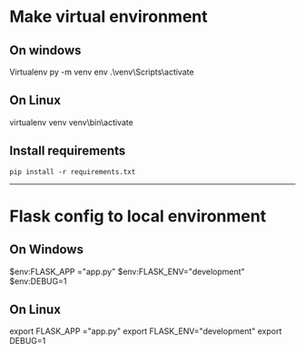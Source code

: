

# Make virtual environment 

## On windows
Virtualenv
py -m venv env
.\venv\Scripts\activate

## On Linux
virtualenv venv
venv\bin\activate

## Install requirements
`pip install -r requirements.txt`

----------------------------
# Flask config to local environment

## On Windows 
$env:FLASK_APP ="app.py"
$env:FLASK_ENV="development"
$env:DEBUG=1

## On Linux
export FLASK_APP ="app.py"
export FLASK_ENV="development"
export DEBUG=1